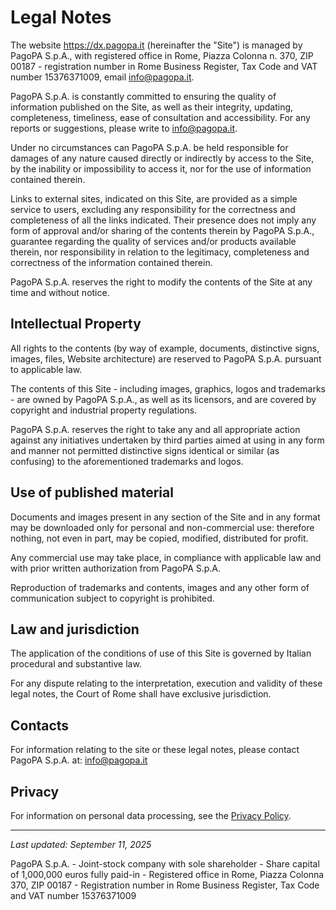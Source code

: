 # Legal Notes

The website https://dx.pagopa.it (hereinafter the "Site") is managed by PagoPA
S.p.A., with registered office in Rome, Piazza Colonna n. 370, ZIP 00187 -
registration number in Rome Business Register, Tax Code and VAT number
15376371009, email info@pagopa.it.

PagoPA S.p.A. is constantly committed to ensuring the quality of information
published on the Site, as well as their integrity, updating, completeness,
timeliness, ease of consultation and accessibility. For any reports or
suggestions, please write to info@pagopa.it.

Under no circumstances can PagoPA S.p.A. be held responsible for damages of any
nature caused directly or indirectly by access to the Site, by the inability or
impossibility to access it, nor for the use of information contained therein.

Links to external sites, indicated on this Site, are provided as a simple
service to users, excluding any responsibility for the correctness and
completeness of all the links indicated. Their presence does not imply any form
of approval and/or sharing of the contents therein by PagoPA S.p.A., guarantee
regarding the quality of services and/or products available therein, nor
responsibility in relation to the legitimacy, completeness and correctness of
the information contained therein.

PagoPA S.p.A. reserves the right to modify the contents of the Site at any time
and without notice.

## Intellectual Property

All rights to the contents (by way of example, documents, distinctive signs,
images, files, Website architecture) are reserved to PagoPA S.p.A. pursuant to
applicable law.

The contents of this Site - including images, graphics, logos and trademarks -
are owned by PagoPA S.p.A., as well as its licensors, and are covered by
copyright and industrial property regulations.

PagoPA S.p.A. reserves the right to take any and all appropriate action against
any initiatives undertaken by third parties aimed at using in any form and
manner not permitted distinctive signs identical or similar (as confusing) to
the aforementioned trademarks and logos.

## Use of published material

Documents and images present in any section of the Site and in any format may be
downloaded only for personal and non-commercial use: therefore nothing, not even
in part, may be copied, modified, distributed for profit.

Any commercial use may take place, in compliance with applicable law and with
prior written authorization from PagoPA S.p.A.

Reproduction of trademarks and contents, images and any other form of
communication subject to copyright is prohibited.

## Law and jurisdiction

The application of the conditions of use of this Site is governed by Italian
procedural and substantive law.

For any dispute relating to the interpretation, execution and validity of these
legal notes, the Court of Rome shall have exclusive jurisdiction.

## Contacts

For information relating to the site or these legal notes, please contact PagoPA
S.p.A. at: info@pagopa.it

## Privacy

For information on personal data processing, see the
[Privacy Policy](/privacy-policy).

---

_Last updated: September 11, 2025_

PagoPA S.p.A. - Joint-stock company with sole shareholder - Share capital of
1,000,000 euros fully paid-in - Registered office in Rome, Piazza Colonna 370,
ZIP 00187 - Registration number in Rome Business Register, Tax Code and VAT
number 15376371009
